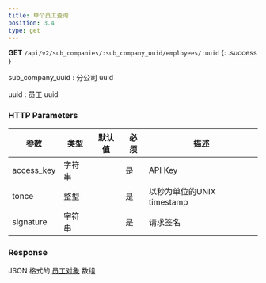 ```yaml
---
title: 单个员工查询
position: 3.4
type: get
---
```


**GET** `/api/v2/sub_companies/:sub_company_uuid/employees/:uuid`
{: .success }

sub_company_uuid
: 分公司 uuid

uuid
: 员工 uuid

### HTTP Parameters

参数       | 类型       | 默认值 | 必须 | 描述
-----------|------------|--------|------|----------------------------|
access_key | 字符串     |        | 是   | API Key
tonce      | 整型       |        | 是   | 以秒为单位的UNIX timestamp
signature  | 字符串     |        | 是   | 请求签名

### Response

JSON 格式的 [员工对象](#objectemployee) 数组